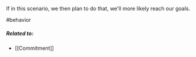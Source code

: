 If in this scenario, we then plan to do that, we'll more likely reach our goals.

#behavior 

##### Related to:

- [[Commitment]] 